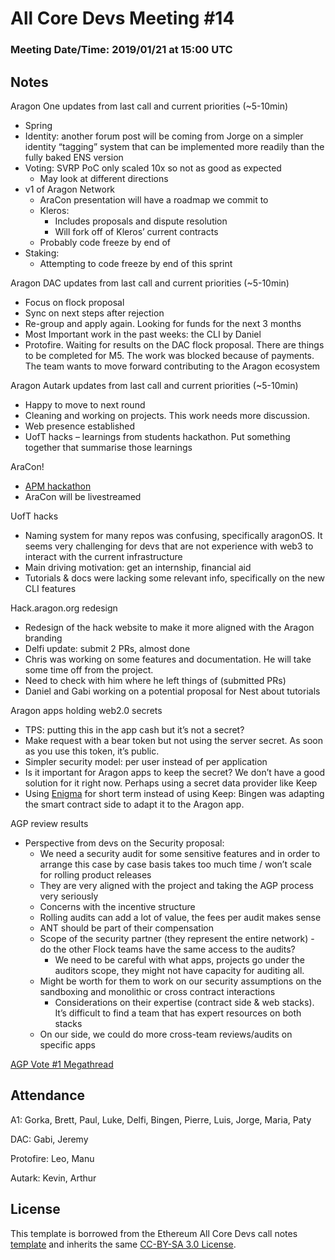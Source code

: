 # All Core Devs Meeting #14
### Meeting Date/Time: 2019/01/21 at 15:00 UTC

## Notes

Aragon One updates from last call and current priorities (~5-10min)

- Spring
- Identity: another forum post will be coming from Jorge on a simpler identity “tagging” system that can be implemented more readily than the fully baked ENS version
- Voting: SVRP PoC only scaled 10x so not as good as expected
    - May look at different directions
- v1 of Aragon Network
    - AraCon presentation will have a roadmap we commit to
    - Kleros:
        - Includes proposals and dispute resolution
        - Will fork off of Kleros’ current contracts
    - Probably code freeze by end of
- Staking:
    - Attempting to code freeze by end of this sprint

Aragon DAC updates from last call and current priorities (~5-10min)

- Focus on flock proposal
- Sync on next steps after rejection
- Re-group and apply again. Looking for funds for the next 3 months
- Most Important work in the past weeks: the CLI by Daniel
- Protofire. Waiting for results on the DAC flock proposal. There are things to be completed for M5. The work was blocked because of payments. The team wants to move forward contributing to the Aragon ecosystem

Aragon Autark updates from last call and current priorities (~5-10min)

- Happy to move to next round
- Cleaning and working on projects. This work needs more discussion.
- Web presence established
- UofT hacks – learnings from students hackathon. Put something together that summarise those learnings

AraCon!

- [APM hackathon](https://github.com/AragonDAC/APMHackathon)
- AraCon will be livestreamed

UofT hacks

- Naming system for many repos was confusing, specifically aragonOS. It seems very challenging for devs that are not experience with web3 to interact with the current infrastructure
- Main driving motivation: get an internship, financial aid
- Tutorials & docs were lacking some relevant info, specifically on the new CLI features

Hack.aragon.org redesign

- Redesign of the hack website to make it more aligned with the Aragon branding
- Delfi update: submit 2 PRs, almost done
- Chris was working on some features and documentation. He will take some time off from the project.
- Need to check with him where he left things of (submitted PRs)
- Daniel and Gabi working on a potential proposal for Nest about tutorials

Aragon apps holding web2.0 secrets

- TPS: putting this in the app cash but it’s not a secret?
- Make request with a bear token but not using the server secret. As soon as you use this token, it’s public.
- Simpler security model: per user instead of per application
- Is it important for Aragon apps to keep the secret? We don’t have a good solution for it right now. Perhaps using a secret data provider like Keep
- Using [Enigma](https://enigma.co/) for short term instead of using Keep: Bingen was adapting the smart contract side to adapt it to the Aragon app.

AGP review results

- Perspective from devs on the Security proposal:
    - We need a security audit for some sensitive features and in order to arrange this case by case basis takes too much time / won’t scale for rolling product releases
    - They are very aligned with the project and taking the AGP process very seriously
    - Concerns with the incentive structure
    - Rolling audits can add a lot of value, the fees per audit makes sense
    - ANT should be part of their compensation
    - Scope of the security partner (they represent the entire network) - do the other Flock teams have the same access to the audits?
        - We need to be careful with what apps, projects go under the auditors scope, they might not have capacity for auditing all.
    - Might be worth for them to work on our security assumptions on the sandboxing and monolithic or cross contract interactions
        - Considerations on their expertise (contract side & web stacks). It’s difficult to find a team that has expert resources on both stacks
    - On our side, we could do more cross-team reviews/audits on specific apps

[AGP Vote #1 Megathread](https://forum.aragon.org/t/agp-vote-1-megathread/443)

## Attendance
A1: Gorka, Brett, Paul, Luke, Delfi, Bingen, Pierre, Luis, Jorge, Maria, Paty

DAC: Gabi, Jeremy

Protofire: Leo, Manu

Autark: Kevin, Arthur

## License
This template is borrowed from the Ethereum All Core Devs call notes [template](https://github.com/ethereum/pm/blob/master/All%20Core%20Devs%20Meetings/Meeting%20Template.md) and inherits the same [CC-BY-SA 3.0 License](https://github.com/ethereum/pm/blob/master/LICENSE).
